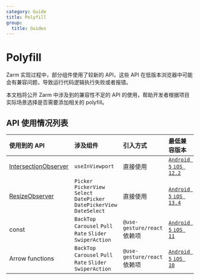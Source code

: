 ```yaml
---
category: Guide
title: Polyfill
group:
  title: Guides
---
```


# Polyfill

Zarm 实现过程中，部分组件使用了较新的 API，这些 API 在低版本浏览器中可能会有兼容问题，导致运行代码逻辑执行失败或者报错。

本文档将公开 Zarm 中涉及到的兼容性不足的 API 的使用，帮助开发者根据项目实际场景选择是否需要添加相关的 polyfill。

## API 使用情况列表

| 使用到的 API | 涉及组件     | 引入方式 | 最低兼容版本 | 推荐的 polyfill |
| :------- | :----- | :------------------------------- | :-- | :-- |
| [IntersectionObserver](https://developer.mozilla.org/zh-CN/docs/Web/API/IntersectionObserver) | `useInViewport` | 直接使用 | [`Android 5` `iOS 12.2`](https://caniuse.com/?search=IntersectionObserver) | [intersection-observer](https://www.npmjs.com/package/intersection-observer) |
| [ResizeObserver](https://developer.mozilla.org/zh-CN/docs/Web/API/ResizeObserver) | `Picker` `PickerView` `Select` `DatePicker` `DatePickerView` `DateSelect` | 直接使用 | [`Android 5` `iOS 13.4`](https://caniuse.com/?search=ResizeObserver) | [resize-observer-polyfill](https://www.npmjs.com/package/resize-observer-polyfill) |
| const | `BackTop` `Carousel` `Pull` `Rate` `Slider` `SwiperAction` | `@use-gesture/react` 依赖项 | [`Android 5` `iOS 11`](https://caniuse.com/?search=const) | `babel` |
| Arrow functions | `BackTop` `Carousel` `Pull` `Rate` `Slider` `SwiperAction` | `@use-gesture/react` 依赖项 | [`Android 5` `iOS 10`](https://caniuse.com/?search=Arrow%20functions) | `babel` |
